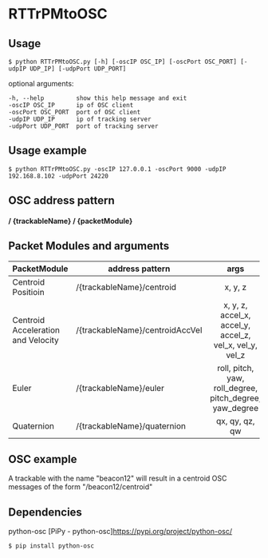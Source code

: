 # RTTrPMtoOSC

## Usage 
```
$ python RTTrPMtoOSC.py [-h] [-oscIP OSC_IP] [-oscPort OSC_PORT] [-udpIP UDP_IP] [-udpPort UDP_PORT]
```

optional arguments:

    -h, --help         show this help message and exit
    -oscIP OSC_IP      ip of OSC client
    -oscPort OSC_PORT  port of OSC client
    -udpIP UDP_IP      ip of tracking server
    -udpPort UDP_PORT  port of tracking server

## Usage example
```
$ python RTTrPMtoOSC.py -oscIP 127.0.0.1 -oscPort 9000 -udpIP 192.168.8.102 -udpPort 24220
```


## OSC address pattern

#### / {trackableName} / {packetModule}

## Packet Modules and arguments

|PacketModule| address pattern               | args           |
|------| -------------------- |:-------------:| 
|Centroid Positioin|/{trackableName}/centroid       | x, y, z     | 
|Centroid Acceleration and Velocity|/{trackableName}/centroidAccVel | x, y, z, accel_x, accel_y, accel_z, vel_x, vel_y, vel_z     |
|Euler|/{trackableName}/euler | roll, pitch, yaw, roll_degree, pitch_degree, yaw_degree    |
|Quaternion |/{trackableName}/quaternion     | qx, qy, qz, qw |

## OSC example
A trackable with the name "beacon12" will result in a centroid OSC messages of the form "/beacon12/centroid"

## Dependencies

python-osc [PiPy - python-osc]https://pypi.org/project/python-osc/

```
$ pip install python-osc
```

